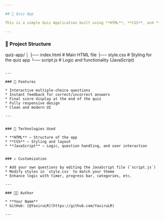```yaml
---

## 🎯 Quiz App

This is a simple Quiz Application built using **HTML**, **CSS**, and **JavaScript**. It allows users to answer multiple-choice questions and receive a score at the end.

---
```


### 📂 Project Structure

quiz-app/
│
├── index.html       # Main HTML file
├── style.css        # Styling for the quiz app
└── script.js        # Logic and functionality (JavaScript)
```

---

### 🚀 Features

* Interactive multiple-choice questions
* Instant feedback for correct/incorrect answers
* Final score display at the end of the quiz
* Fully responsive design
* Clean and modern UI

---


### 🔧 Technologies Used

* **HTML** – Structure of the app
* **CSS** – Styling and layout
* **JavaScript** – Logic, question handling, and user interaction


### ✍️ Customization

* Add your own questions by editing the JavaScript file (`script.js`)
* Modify styles in `style.css` to match your theme
* Enhance logic with timer, progress bar, categories, etc.

---

### 👨‍💻 Author

* **Your Name**
* GitHub: [@YasiruLR](https://github.com/YasiruLR)

---

